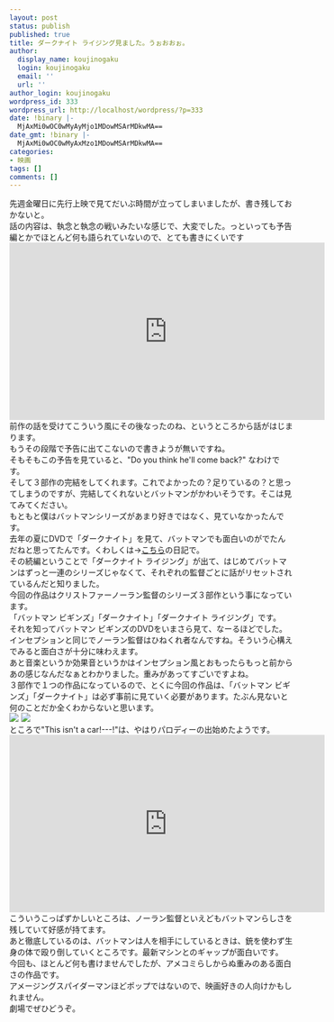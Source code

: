 ```yaml
---
layout: post
status: publish
published: true
title: ダークナイト ライジング見ました。うぉおおぉ。
author:
  display_name: koujinogaku
  login: koujinogaku
  email: ''
  url: ''
author_login: koujinogaku
wordpress_id: 333
wordpress_url: http://localhost/wordpress/?p=333
date: !binary |-
  MjAxMi0wOC0wMyAyMjo1MDowMSArMDkwMA==
date_gmt: !binary |-
  MjAxMi0wOC0wMyAxMzo1MDowMSArMDkwMA==
categories:
- 映画
tags: []
comments: []
---
```

<p>先週金曜日に先行上映で見てだいぶ時間が立ってしまいましたが、書き残しておかないと。<br />
話の内容は、執念と執念の戦いみたいな感じで、大変でした。っといっても予告編とかでほとんど何も語られていないので、とても書きにくいです<br />
<iframe width="560" height="315" src="http://www.youtube.com/embed/J9DlV9qwtF0" frameborder="0" allowfullscreen></iframe><br />
前作の話を受けてこういう風にその後なったのね、というところから話がはじまります。<br />
もうその段階で予告に出てこないので書きようが無いですね。<br />
そもそもこの予告を見ていると、"Do you think he'll come back?" なわけです。<br />
そして３部作の完結をしてくれます。これでよかったの？足りているの？と思ってしまうのですが、完結してくれないとバットマンがかわいそうです。そこは見てみてください。<br />
もともと僕はバットマンシリーズがあまり好きではなく、見ていなかったんです。<br />
去年の夏にDVDで「ダークナイト」を見て、バットマンでも面白いのがでたんだねと思ってたんです。くわしくは→<a href="http://koujinogaku.blog9.fc2.com/blog-entry-320.html">こちら</a>の日記で。<br />
その続編ということで「ダークナイト ライジング」が出て、はじめてバットマンはずっと一連のシリーズじゃなくて、それぞれの監督ごとに話がリセットされているんだと知りました。<br />
今回の作品はクリストファーノーラン監督のシリーズ３部作という事になっています。<br />
「バットマン ビギンズ」「ダークナイト」「ダークナイト ライジング」です。<br />
それを知ってバットマン ビギンズのDVDをいまさら見て、なーるほどでした。<br />
インセプションと同じでノーラン監督はひねくれ者なんですね。そういう心構えでみると面白さが十分に味わえます。<br />
あと音楽というか効果音というかはインセプション風とおもったらもっと前からあの感じなんだなぁとわかりました。重みがあってすごいですよね。<br />
３部作で１つの作品になっているので、とくに今回の作品は、「バットマン ビギンズ」「ダークナイト」は必ず事前に見ていく必要があります。たぶん見ないと何のことだか全くわからないと思います。<br />
<a href="http://www.amazon.co.jp/gp/product/B003EVW62M/ref=as_li_ss_il?ie=UTF8&camp=247&creative=7399&creativeASIN=B003EVW62M&linkCode=as2&tag=koujinogakuse-22"><img border="0" src="https://images-na.ssl-images-amazon.com/images/I/51Ch%2BePcTVL._SL160_.jpg" ></a><img src="http://www.assoc-amazon.jp/e/ir?t=koujinogakuse-22&l=as2&o=9&a=B003EVW62M" width="1" height="1" border="0" alt="" style="border:none !important; margin:0px !important;" />  <a href="http://www.amazon.co.jp/gp/product/B003EVW62C/ref=as_li_ss_il?ie=UTF8&camp=247&creative=7399&creativeASIN=B003EVW62C&linkCode=as2&tag=koujinogakuse-22"><img border="0" src="http://ws.assoc-amazon.jp/widgets/q?_encoding=UTF8&ASIN=B003EVW62C&Format=_SL160_&ID=AsinImage&MarketPlace=JP&ServiceVersion=20070822&WS=1&tag=koujinogakuse-22" ></a><img src="http://www.assoc-amazon.jp/e/ir?t=koujinogakuse-22&l=as2&o=9&a=B003EVW62C" width="1" height="1" border="0" alt="" style="border:none !important; margin:0px !important;" /><br />
ところで"This isn't a car!---!"は、やはりパロディーの出始めたようです。<br />
<iframe width="560" height="315" src="http://www.youtube.com/embed/UrT_A368R5s" frameborder="0" allowfullscreen></iframe><br />
こういうこっぱずかしいところは、ノーラン監督といえどもバットマンらしさを残していて好感が持てます。<br />
あと徹底しているのは、バットマンは人を相手にしているときは、銃を使わず生身の体で殴り倒していくところです。最新マシンとのギャップが面白いです。<br />
今回も、ほとんど何も書けませんでしたが、アメコミらしからぬ重みのある面白さの作品です。<br />
アメージングスパイダーマンほどポップではないので、映画好きの人向けかもしれません。<br />
劇場でぜひどうぞ。</p>
